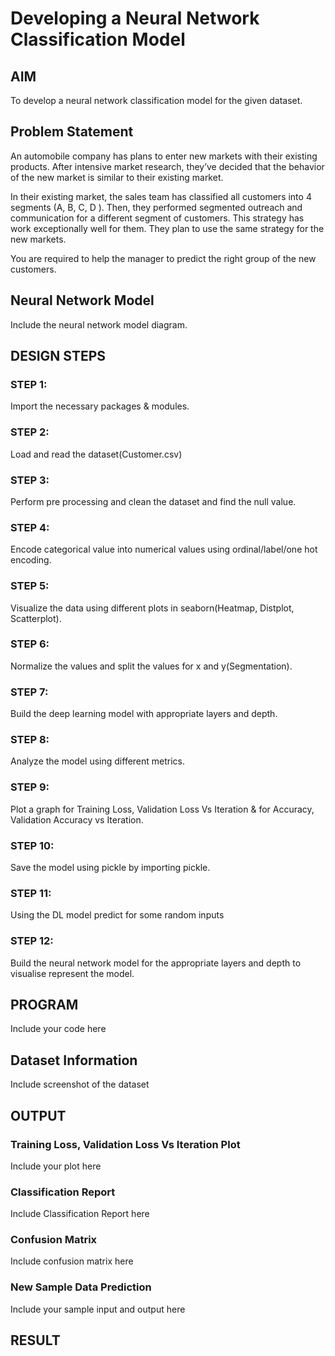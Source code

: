 # Developing a Neural Network Classification Model

## AIM

To develop a neural network classification model for the given dataset.

## Problem Statement

An automobile company has plans to enter new markets with their existing products. After intensive market research, they’ve decided that the behavior of the new market is similar to their existing market.

In their existing market, the sales team has classified all customers into 4 segments (A, B, C, D ). Then, they performed segmented outreach and communication for a different segment of customers. This strategy has work exceptionally well for them. They plan to use the same strategy for the new markets.

You are required to help the manager to predict the right group of the new customers.

## Neural Network Model

Include the neural network model diagram.

## DESIGN STEPS

### STEP 1:
Import the necessary packages & modules.
### STEP 2:
Load and read the dataset(Customer.csv)
### STEP 3:
Perform pre processing and clean the dataset and find the null value.
### STEP 4:
Encode categorical value into numerical values using ordinal/label/one hot encoding.
### STEP 5:
Visualize the data using different plots in seaborn(Heatmap, Distplot, Scatterplot).
### STEP 6:
Normalize the values and split the values for x and y(Segmentation).
### STEP 7:
Build the deep learning model with appropriate layers and depth.
### STEP 8:
Analyze the model using different metrics.
### STEP 9:
Plot a graph for Training Loss, Validation Loss Vs Iteration & for Accuracy, Validation Accuracy vs Iteration.
### STEP 10:
Save the model using pickle by importing pickle.
### STEP 11:
Using the DL model predict for some random inputs
### STEP 12:
Build the neural network model for the appropriate layers and depth to visualise represent the model.
## PROGRAM

Include your code here

## Dataset Information

Include screenshot of the dataset

## OUTPUT

### Training Loss, Validation Loss Vs Iteration Plot

Include your plot here

### Classification Report

Include Classification Report here

### Confusion Matrix

Include confusion matrix here


### New Sample Data Prediction

Include your sample input and output here

## RESULT
